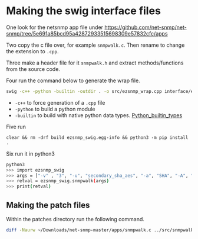 # Making the swig interface files

One look for the netsnmp app file under <https://github.com/net-snmp/net-snmp/tree/5e691a85bcd95a42872933515698309e57832cfc/apps>

Two copy the c file over, for example `snmpwalk.c`. Then rename to change the extension to `.cpp`.

Three make a header file for it `snmpwalk.h` and extract methods/functions from the source code.

Four run the command below to generate the wrap file.

```bash
swig -c++ -python -builtin -outdir . -o src/ezsnmp_wrap.cpp interface/ezsnmp.i
```

* `-c++` to force generation of a `.cpp` file
* `-python` to build a python module
* `-builtin` to build with native python data types. [Python_builtin_types](https://swig.org/Doc4.0/Python.html#Python_builtin_types)

Five run

```python3
clear && rm -drf build ezsnmp_swig.egg-info && python3 -m pip install .
```

Six run it in python3

```bash
python3
>>> import ezsnmp_swig
>>> args = ["-v" , "3", "-u", "secondary_sha_aes", "-a", "SHA", "-A", "auth_second", "-x", "AES", "-X" ,"priv_second", "-l", "authPriv", "localhost:11161"]
>>> retval = ezsnmp_swig.snmpwalk(args)
>>> print(retval)
```

## Making the patch files

Within the patches directory run the following command.

```bash
diff -Naurw ~/Downloads/net-snmp-master/apps/snmpwalk.c ../src/snmpwalk.cpp > snmpwalk.patch
```
